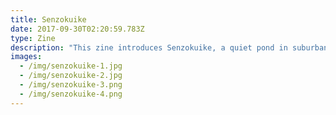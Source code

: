 ```yaml
---
title: Senzokuike
date: 2017-09-30T02:20:59.783Z
type: Zine
description: "This zine introduces Senzokuike, a quiet pond in suburban Tokyo lush with beautiful scenery and history. I lived by this pond for two years while teaching in Japan and was curious to research and translate the meaning behind the many festivals, statues, shrines and temples. Runner up for Best of the Fest Award, Wellington Zinefest 2017. Traditional (brush pen, copic, watercolour), 22 page A5 Booklet, 2017.\r $10\n\nPlease email treesneal@gmail.com for purchase enquiries."
images:
  - /img/senzokuike-1.jpg
  - /img/senzokuike-2.jpg
  - /img/senzokuike-3.png
  - /img/senzokuike-4.png
---
```


